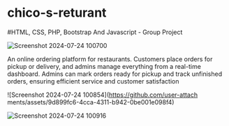 # chico-s-returant
#HTML, CSS, PHP, Bootstrap And Javascript - Group Project

![Screenshot 2024-07-24 100700](https://github.com/user-attachments/assets/7a82d95a-cdeb-46a2-bfbe-21cce524f4f8)

An online ordering platform for restaurants. Customers place orders for  pickup or delivery, and admins manage everything from a real-time  dashboard. Admins can mark orders ready for pickup and track unfinished  orders, ensuring efficient service and customer satisfaction


![Screenshot 2024-07-24 100854](https://github.com/user-attach
ments/assets/9d899fc6-4cca-4311-b942-0be001e098f4)


![Screenshot 2024-07-24 100916](https://github.com/user-attachments/assets/23779342-280f-451a-854d-61860bf771d4)
